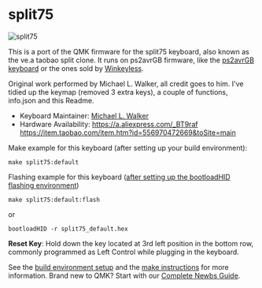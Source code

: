 # split75

![split75](https://i1.wp.com/mechboards.co.uk/wp-content/uploads/2019/10/HTB1qf0aSOLaK1RjSZFxq6ymPFXae.jpg)

This is a port of the QMK firmware for the split75 keyboard, also known as the ve.a taobao split clone. It runs on
ps2avrGB firmware, like the [ps2avrGB keyboard](https://www.keyclack.com/product/gb-ps2avrgb/) or the ones sold
by [Winkeyless](http://winkeyless.kr/product/ps2avrgb-parts/).

Original work performed by Michael L. Walker, all credit goes to him. I've tidied up the keymap (removed 3 extra keys), a couple of functions, info.json and this Readme.

* Keyboard Maintainer: [Michael L. Walker](https://github.com/walkerstop)
* Hardware Availability: https://a.aliexpress.com/_BT9raf https://item.taobao.com/item.htm?id=556970472669&toSite=main

Make example for this keyboard (after setting up your build environment):

    make split75:default

Flashing example for this keyboard ([after setting up the bootloadHID flashing environment](https://docs.qmk.fm/#/flashing_bootloadhid))

    make split75:default:flash

or

    bootloadHID -r split75_default.hex

**Reset Key**: Hold down the key located at 3rd left position in the bottom row, commonly programmed as Left Control while plugging in the keyboard.

See the [build environment setup](https://docs.qmk.fm/#/getting_started_build_tools) and the [make instructions](https://docs.qmk.fm/#/getting_started_make_guide) for more information. Brand new to QMK? Start with our [Complete Newbs Guide](https://docs.qmk.fm/#/newbs).
